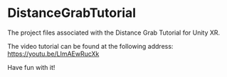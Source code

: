 # DistanceGrabTutorial
 The project files associated with the Distance Grab Tutorial for Unity XR.
 
 The video tutorial can be found at the following address: https://youtu.be/LImAEwRucXk

Have fun with it!
